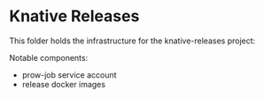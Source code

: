 # Knative Releases

This folder holds the infrastructure for the knative-releases project:

Notable components:
- prow-job service account
- release docker images
